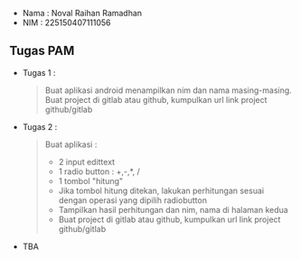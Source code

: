 - Nama : Noval Raihan Ramadhan
- NIM : 225150407111056

## Tugas PAM
- Tugas 1 :
  > Buat aplikasi android menampilkan nim dan nama masing-masing.
  > Buat project di gitlab atau github, kumpulkan url link project github/gitlab
- Tugas 2 :
  > Buat aplikasi :
  > - 2 input edittext
  > - 1 radio button : +,-,*, /
  > - 1 tombol "hitung"
  > - Jika tombol hitung ditekan, lakukan perhitungan sesuai dengan operasi yang dipilih radiobutton
  > - Tampilkan hasil perhitungan dan nim, nama di halaman kedua
  > - Buat project di gitlab atau github, kumpulkan url link project github/gitlab
- TBA
